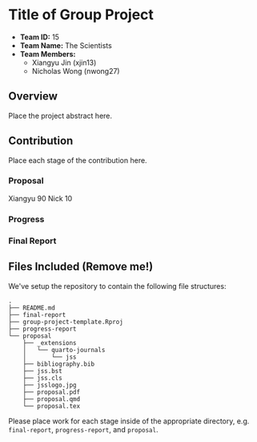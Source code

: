 # Title of Group Project

- **Team ID:** 15
- **Team Name:** The Scientists
- **Team Members:**
  - Xiangyu Jin (xjin13)
  - Nicholas Wong (nwong27)

## Overview 

Place the project abstract here.

## Contribution 

Place each stage of the contribution here.

### Proposal

Xiangyu 90 Nick 10

### Progress

### Final Report



## Files Included (Remove me!)

We've setup the repository to contain the following file 
structures:

```
.
├── README.md
├── final-report
├── group-project-template.Rproj
├── progress-report
└── proposal
    ├── _extensions
    │   └── quarto-journals
    │       └── jss
    ├── bibliography.bib
    ├── jss.bst
    ├── jss.cls
    ├── jsslogo.jpg
    ├── proposal.pdf
    ├── proposal.qmd
    └── proposal.tex
```

Please place work for each stage inside of the appropriate directory, 
e.g.  `final-report`, `progress-report`, and `proposal`.

